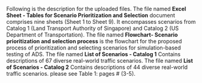 
Following is the description for the uploaded files.
The file named **Excel Sheet - Tables for Scenario Prioritization and Selection** document comprises nine sheets (Sheet 1 to Sheet 9). It encompasses scenarios from Catalog 1 (Land Transport Authority of Singapore) and Catalog 2 (US Department of Transportation).
The file named **Flowchart- Scenario prioritization and selection process** is the flowchart for the proposed process of prioritization and selecting scenarios for simulation-based testing of ADS.
The file named **List of Scenarios - Catalog 1** Contains descriptions of 67 diverse real-world traffic scenarios.
The file named **List of Scenarios - Catalog 2** Contains descriptions of 44 diverse real-world traffic scenarios. please see Table 1: pages # (3-5).
